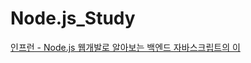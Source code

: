 # Node.js_Study
[인프런 - Node.js 웹개발로 알아보는 백엔드 자바스크립트의 이](https://www.inflearn.com/course/node-js-%EC%9B%B9%EA%B0%9C%EB%B0%9C/)
